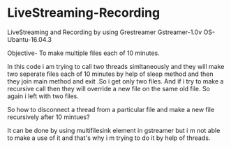 # LiveStreaming-Recording
LiveStreaming and Recording by using Grestreamer
Gstreamer-1.0v
OS-Ubantu-16.04.3

Objective- To make multiple files each of 10 minutes.

In this code i am trying to call two threads simltaneously and they will make two seperate files each of 10 minutes 
by help of sleep method and then they join main method and exit .So i get only two files.
And if i try to make a recursive call then they will override a new file on the same old file. So again i left with
two files.

So how to disconnect a thread from a particular file and make a new file recursively after 10 mintues?

It can be done by using multifilesink element in gstreamer but i m not able to make a use of it and that's why i m trying to 
do it by help of threads.
